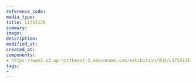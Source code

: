 ```yaml
---
reference_code:
media_type:
title: L1755136
summary:
image:
description:
modified_at:
created_at:
components:
- https://wwm3.s3.ap-northeast-2.amazonaws.com/exhibition/외관/L1755136.jpg
tags:
-
---
```

